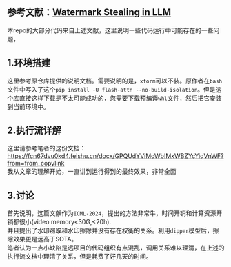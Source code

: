 ## 参考文献：<a href="http://arxiv.org/abs/2402.19361">Watermark Stealing in LLM</a>
本repo的大部分代码来自上述文献，这里说明一些代码运行中可能存在的一些问题，
## 1.环境搭建
这里参考原仓库提供的说明文档。需要说明的是，`xform`可以不装。原作者在`bash`文件中写入了这个`pip install -U flash-attn --no-build-isolation`。但是这个库直接这样下载是不太可能成功的，您需要下载预编译`whl`文件，然后把它安装到当前环境中。
## 2.执行流详解
这里请参考笔者的这份文档：
https://fcn67dvu0kd4.feishu.cn/docx/GPQUdYViMoWbIMxWBZYcYiqVnWF?from=from_copylink <br>
我从文章的理解开始，一直讲到运行得到的最终效果，非常全面
## 3.讨论
首先说明，这篇文献作为`ICML-2024`，提出的方法非常牛，时间开销和计算资源开销都很小(video memory<30G,<20h).<br>
并且提出了水印窃取和水印擦除并没有存在权衡的关系。利用`dipper`模型后，擦除效果更是远高于SOTA。<br>
笔者认为一点小缺陷是远项目的代码组织有点混乱，调用关系难以理清，在上述的执行流文档中理清了关系，但是耗费了好几天的时间。
